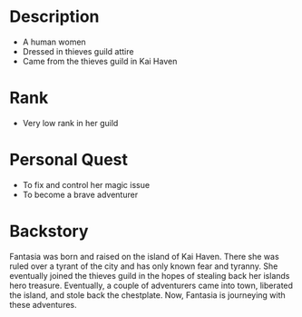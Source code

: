 # Description
- A human women
- Dressed in thieves guild attire
- Came from the thieves guild in Kai Haven
# Rank
- Very low rank in her guild
# Personal Quest
- To fix and control her magic issue
- To become a brave adventurer
# Backstory
Fantasia was born and raised on the island of Kai Haven. There she was ruled over a tyrant of the city and has only known fear and tyranny. She eventually joined the thieves guild in the hopes of stealing back her islands hero treasure. Eventually, a couple of adventurers came into town, liberated the island, and stole back the chestplate. Now, Fantasia is journeying with these adventures.